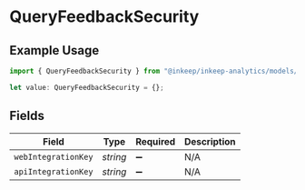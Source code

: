 # QueryFeedbackSecurity

## Example Usage

```typescript
import { QueryFeedbackSecurity } from "@inkeep/inkeep-analytics/models/operations";

let value: QueryFeedbackSecurity = {};
```

## Fields

| Field               | Type                | Required            | Description         |
| ------------------- | ------------------- | ------------------- | ------------------- |
| `webIntegrationKey` | *string*            | :heavy_minus_sign:  | N/A                 |
| `apiIntegrationKey` | *string*            | :heavy_minus_sign:  | N/A                 |